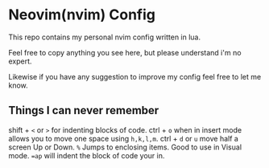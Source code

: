 # Neovim(nvim) Config

This repo contains my personal nvim config written in lua.

Feel free to copy anything you see here, but please understand i'm no expert.

Likewise if you have any suggestion to improve my config feel free to let me know.

## Things I can never remember
shift + `<` or `>` for indenting blocks of code.
ctrl + `o` when in insert mode allows you to move one space using `h,k,l,m`.
ctrl + `d` or `u` move half a screen Up or Down.
`%` Jumps to enclosing items. Good to use in Visual mode.
`=ap` will indent the block of code your in.
